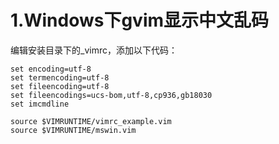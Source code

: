 # 1.Windows下gvim显示中文乱码
编辑安装目录下的_vimrc，添加以下代码：
```
set encoding=utf-8
set termencoding=utf-8
set fileencoding=utf-8
set fileencodings=ucs-bom,utf-8,cp936,gb18030
set imcmdline

source $VIMRUNTIME/vimrc_example.vim
source $VIMRUNTIME/mswin.vim
```